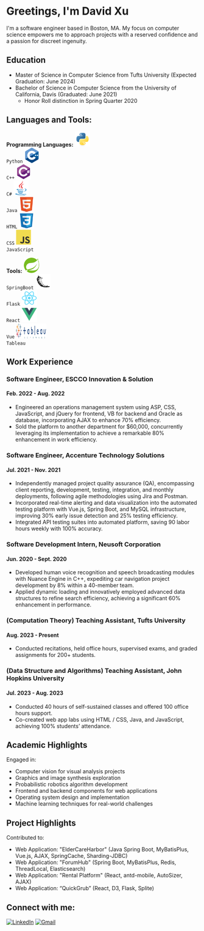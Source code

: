 # Greetings, I'm David Xu

I'm a software engineer based in Boston, MA. My focus on computer science empowers me to approach projects with a reserved confidence and a passion for discreet ingenuity.


## Education
- Master of Science in Computer Science from Tufts University (Expected Graduation: June 2024)
- Bachelor of Science in Computer Science from the University of California, Davis (Graduated: June 2021)
  - Honor Roll distinction in Spring Quarter 2020

## Languages and Tools:

**Programming Languages:**
<code><img height="40" src="https://raw.githubusercontent.com/devicons/devicon/master/icons/python/python-original.svg"> Python</code>
<code><img height="40" src="https://raw.githubusercontent.com/devicons/devicon/master/icons/cplusplus/cplusplus-original.svg"> C++</code>
<code><img height="40" src="https://raw.githubusercontent.com/devicons/devicon/master/icons/csharp/csharp-original.svg"> C#</code>
<code><img height="40" src="https://raw.githubusercontent.com/devicons/devicon/master/icons/java/java-original.svg"> Java</code>
<code><img height="40" src="https://raw.githubusercontent.com/devicons/devicon/master/icons/html5/html5-original.svg"> HTML</code>
<code><img height="40" src="https://raw.githubusercontent.com/devicons/devicon/master/icons/css3/css3-original.svg"> CSS</code>
<code><img height="40" src="https://raw.githubusercontent.com/devicons/devicon/master/icons/javascript/javascript-original.svg"> JavaScript</code>

**Tools:**
<code><img height="40" src="https://raw.githubusercontent.com/devicons/devicon/master/icons/spring/spring-original.svg"> SpringBoot</code>
<code><img height="40" src="https://raw.githubusercontent.com/devicons/devicon/master/icons/flask/flask-original.svg"> Flask</code>
<code><img height="40" src="https://raw.githubusercontent.com/devicons/devicon/master/icons/react/react-original.svg"> React</code>
<code><img height="40" src="https://raw.githubusercontent.com/devicons/devicon/master/icons/vuejs/vuejs-original.svg"> Vue</code>
<code><img height="40" width="80" src="https://raw.githubusercontent.com/logo/Tableau/master/images/logo.svg"> Tableau</code>



## Work Experience

### Software Engineer, ESCCO Innovation & Solution
#### Feb. 2022 - Aug. 2022
- Engineered an operations management system using ASP, CSS, JavaScript, and jQuery for frontend, VB for backend and Oracle as database, incorporating AJAX to enhance 70% efficiency.
- Sold the platform to another department for $60,000, concurrently leveraging its implementation to achieve a remarkable 80% enhancement in work efficiency.

### Software Engineer, Accenture Technology Solutions
#### Jul. 2021 - Nov. 2021
- Independently managed project quality assurance (QA), encompassing client reporting, development, testing, integration, and monthly deployments, following agile methodologies using Jira and Postman.
- Incorporated real-time alerting and data visualization into the automated testing platform with Vue.js, Spring Boot, and MySQL infrastructure, improving 30% early issue detection and 25% testing efficiency.
- Integrated API testing suites into automated platform, saving 90 labor hours weekly with 100% accuracy.

### Software Development Intern, Neusoft Corporation
#### Jun. 2020 - Sept. 2020
- Developed human voice recognition and speech broadcasting modules with Nuance Engine in C++, expediting car navigation project development by 8% within a 40-member team.
- Applied dynamic loading and innovatively employed advanced data structures to refine search efficiency, achieving a significant 60% enhancement in performance.

### (Computation Theory) Teaching Assistant, Tufts University
#### Aug. 2023 - Present
- Conducted recitations, held office hours, supervised exams, and graded assignments for 200+ students.

### (Data Structure and Algorithms) Teaching Assistant, John Hopkins University
#### Jul. 2023 - Aug. 2023
- Conducted 40 hours of self-sustained classes and offered 100 office hours support.
- Co-created web app labs using HTML / CSS, Java, and JavaScript, achieving 100% students’ attendance.



## Academic Highlights
Engaged in:
- Computer vision for visual analysis projects
- Graphics and image synthesis exploration
- Probabilistic robotics algorithm development
- Frontend and backend components for web applications
- Operating system design and implementation
- Machine learning techniques for real-world challenges

## Project Highlights
Contributed to:
- Web Application: "ElderCareHarbor" (Java Spring Boot, MyBatisPlus, Vue.js, AJAX, SpringCache, Sharding-JDBC)
- Web Application: "ForumHub" (Spring Boot, MyBatisPlus, Redis, ThreadLocal, Elasticsearch)
- Web Application: "Rental Platform" (React, antd-mobile, AutoSizer, AJAX)
- Web Application: “QuickGrub” (React, D3, Flask, Splite)

## Connect with me:

[![LinkedIn](https://img.icons8.com/color/48/000000/linkedin.png)](https://www.linkedin.com/in/jianan-xu-b705961b0/)
[![Gmail](https://img.icons8.com/fluent/48/000000/gmail.png)](mailto:jiananxu11@gmail.com)
